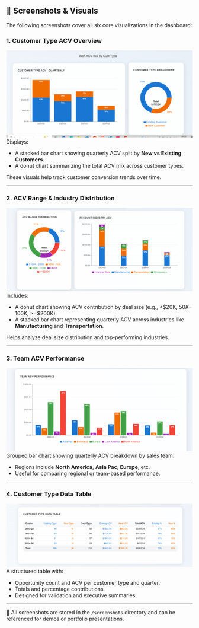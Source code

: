 ## 📸 Screenshots & Visuals

The following screenshots cover all six core visualizations in the dashboard:

### 1. Customer Type ACV Overview  
![Customer Type ACV Overview](./customer-type-acv-overview.png)  
Displays:
- A stacked bar chart showing quarterly ACV split by **New vs Existing Customers**.
- A donut chart summarizing the total ACV mix across customer types.

These visuals help track customer conversion trends over time.

---

### 2. ACV Range & Industry Distribution  
![ACV Range and Industry Distribution](./acv-range-and-industry-distribution.png)  
Includes:
- A donut chart showing ACV contribution by deal size (e.g., <$20K, $50K–$100K, >=$200K).
- A stacked bar chart representing quarterly ACV across industries like **Manufacturing** and **Transportation**.

Helps analyze deal size distribution and top-performing industries.

---

### 3. Team ACV Performance  
![Team ACV Performance](./team-acv-performance.png)  
Grouped bar chart showing quarterly ACV breakdown by sales team:
- Regions include **North America**, **Asia Pac**, **Europe**, etc.
- Useful for comparing regional or team-based performance.

---

### 4. Customer Type Data Table  
![Customer Type Data Table](./customer-type-data-table.png)  
A structured table with:
- Opportunity count and ACV per customer type and quarter.
- Totals and percentage contributions.
- Designed for validation and executive summaries.

---

📁 All screenshots are stored in the `/screenshots` directory and can be referenced for demos or portfolio presentations.
